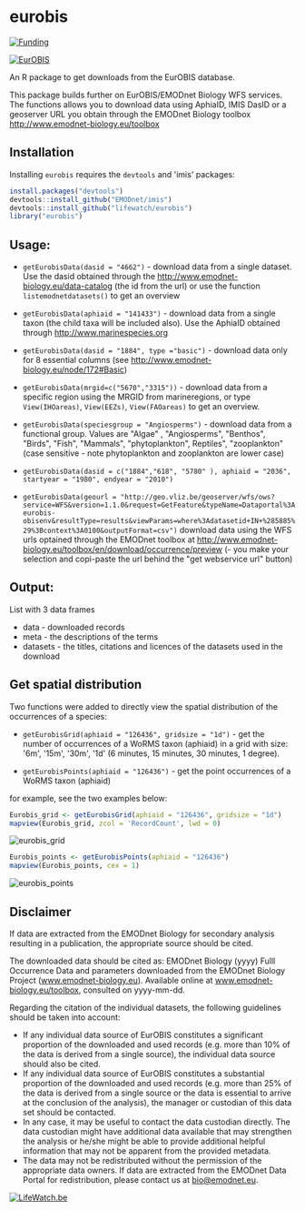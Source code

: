 
eurobis
========
[![Funding](https://img.shields.io/static/v1?label=powered+by&message=lifewatch.be&labelColor=1a4e8a&color=f15922)](http://lifewatch.be)


[![EurOBIS](https://www.eurobis.org/images/web_resolution_logo_Eurobis.png)](https://www.eurobis.org/)

An R package to get downloads from the EurOBIS database. 

This package builds further on EurOBIS/EMODnet Biology WFS services. The functions allows you to download data using AphiaID, IMIS DasID or a geoserver URL you obtain through the EMODnet Biology toolbox http://www.emodnet-biology.eu/toolbox

## Installation

Installing `eurobis` requires the `devtools` and 'imis' packages:

```R
install.packages("devtools")
devtools::install_github("EMODnet/imis")
devtools::install_github("lifewatch/eurobis")
library("eurobis")
```

## Usage:

- `getEurobisData(dasid = "4662")`   - download data from a single dataset. Use the dasid obtained through the http://www.emodnet-biology.eu/data-catalog (the id from the url) or use the function `listemodnetdatasets()` to get an overview

- `getEurobisData(aphiaid = "141433")` - download data from a single taxon (the child taxa will be included also). Use the AphiaID obtained through http://www.marinespecies.org

- `getEurobisData(dasid = "1884", type ="basic")` - download data only for 8 essential columns (see http://www.emodnet-biology.eu/node/172#Basic) 

- `getEurobisData(mrgid=c("5670","3315"))` - download data from a specific region using the MRGID from marineregions, or type `View(IHOareas)`, `View(EEZs)`, `View(FAOareas)` to get an overview.

- `getEurobisData(speciesgroup = "Angiosperms")` - download data from a functional group. Values are "Algae" , "Angiosperms", "Benthos", "Birds", "Fish", "Mammals", "phytoplankton", Reptiles", "zooplankton" (case sensitive - note phytoplankton and zooplankton are lower case)

- `getEurobisData(dasid = c("1884","618", "5780" ), aphiaid = "2036", startyear = "1980", endyear = "2010")`

- `getEurobisData(geourl = "http://geo.vliz.be/geoserver/wfs/ows?service=WFS&version=1.1.0&request=GetFeature&typeName=Dataportal%3Aeurobis-obisenv&resultType=results&viewParams=where%3Adatasetid+IN+%285885%29%3Bcontext%3A0100&outputFormat=csv")` download data using the WFS urls optained through the EMODnet toolbox at http://www.emodnet-biology.eu/toolbox/en/download/occurrence/preview (- you make your selection and copi-paste the url behind the "get webservice url" button)

## Output:

List with 3 data frames
- data - downloaded records
- meta - the descriptions of the terms
- datasets - the titles, citations and licences of the datasets used in the download

## Get spatial distribution

Two functions were added to directly view the spatial distribution of the occurrences of a species:

- `getEurobisGrid(aphiaid = "126436", gridsize = "1d")` - get the number of occurrences of a WoRMS taxon (aphiaid) in a grid with size: '6m', '15m', '30m', '1d' (6 minutes, 15 minutes, 30 minutes, 1 degree).

- `getEurobisPoints(aphiaid = "126436")` - get the point occurrences of a WoRMS taxon (aphiaid)

for example, see the two examples below:
```R
Eurobis_grid <- getEurobisGrid(aphiaid = "126436", gridsize = "1d")
mapview(Eurobis_grid, zcol = 'RecordCount', lwd = 0)
```
![eurobis_grid](https://raw.githubusercontent.com/lifewatch/eurobis/master/fig/eurobis_grid.PNG)
```R
Eurobis_points <- getEurobisPoints(aphiaid = "126436")
mapview(Eurobis_points, cex = 1)
```
![eurobis_points](https://raw.githubusercontent.com/lifewatch/eurobis/master/fig/eurobis_points.PNG)


## Disclaimer

If data are extracted from the EMODnet Biology for secondary analysis resulting in a publication, the appropriate source should be cited.

The downloaded data should be cited as: EMODnet Biology (yyyy) Fulll Occurrence Data and parameters downloaded from the EMODnet Biology Project (www.emodnet-biology.eu). Available online at www.emodnet-biology.eu/toolbox, consulted on yyyy-mm-dd.

Regarding the citation of the individual datasets, the following guidelines should be taken into account:

- If any individual data source of EurOBIS constitutes a significant proportion of the downloaded and used records (e.g. more than 10% of the data is derived from a single source), the individual data source should also be cited.
- If any individual data source of EurOBIS constitutes a substantial proportion of the downloaded and used records (e.g. more than 25% of the data is derived from a single source or the data is essential to arrive at the conclusion of the analysis), the manager or custodian of this data set should be contacted.
- In any case, it may be useful to contact the data custodian directly. The data custodian might have additional data available that may strengthen the analysis or he/she might be able to provide additional helpful information that may not be apparent from the provided metadata.
- The data may not be redistributed without the permission of the appropriate data owners. If data are extracted from the EMODnet Data Portal for redistribution, please contact us at bio@emodnet.eu.

[![LifeWatch.be](https://raw.githubusercontent.com/lifewatch/eurobis/master/fig/LifeWatch_banner_test.PNG)](http://www.lifewatch.be/)
